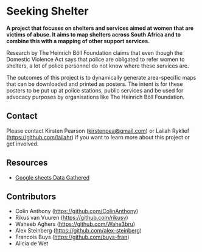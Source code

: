 # Seeking Shelter

**A project that focuses on shelters and services aimed at women that are victims of abuse. It aims to map shelters across South Africa and to combine this with a mapping of other support services.**

Research by The Heinrich Böll Foundation claims that even though the Domestic Violence Act says that police are obligated to refer women to shelters, a lot of police personnel do not know where these services are. 

The outcomes of this project is to dynamically generate area-specific maps that can be downloaded and printed as posters. The intent is for these posters to be put up at police stations, public services and be used for advocacy purposes by organisations like The Heinrich Böll Foundation.

## Contact
Please contact Kirsten Pearson (kirstenpea@gmail.com) or Lailah Ryklief (https://github.com/lailahr) if you want to learn more about this project or get involved.

## Resources
- [Google sheets Data Gathered](https://docs.google.com/spreadsheets/d/16QnoXu2MDsbSpIE6H52mYsLbXZdmieqgsean8i_3RlA/edit#gid=590324052)

## Contributors
- Colin Anthony (https://github.com/ColinAnthony)
- Rikus van Vuuren (https://github.com/rikusv)
- Waheeb Aghers (https://github.com/Wahe3bru)
- Alex Steinberg (https://github.com/alex-steinberg)
- Francois Buys (https://github.com/buys-fran)
- Alicia de Wet

